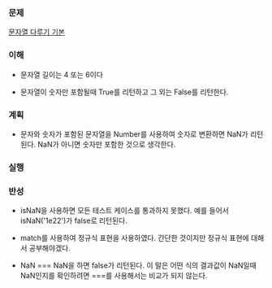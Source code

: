 ### 문제

[문자열 다루기 기본](https://programmers.co.kr/learn/courses/30/lessons/12918)

### 이해
  - 문자열 길이는 4 또는 6이다

  - 문자열이 숫자만 포함될때 True를 리턴하고 그 외는 False를 리턴한다.

### 계획
  - 문자와 숫자가 포함된 문자열을 Number를 사용하여 숫자로 변환하면
    NaN가 리턴된다. NaN가 아니면 숫자만 포함한 것으로 생각한다.

### 실행

### 반성
  - isNaN을 사용하면 모든 테스트 케이스를 통과하지 못했다.
    예를 들어서 isNaN('1e22')가 false로 리턴된다.

  - match를 사용하여 정규식 표현을 사용하였다. 간단한 것이지만 정규식 표현에
    대해서 공부해야겠다.

  - NaN === NaN을 하면 false가 리턴된다. 이 말은 어떤 식의 결과값이 NaN일때
    NaN인지를 확인하려면 ===를 사용해서는 비교가 되지 않는다.
